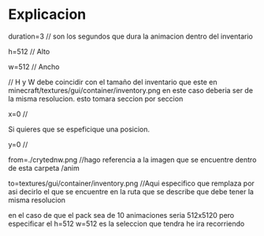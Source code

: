 # Explicacion
duration=3 // son los segundos que dura la animacion dentro del inventario

h=512 // Alto

w=512 // Ancho

// H y W debe coincidir con el tamaño del inventario que este en minecraft/textures/gui/container/inventory.png 
en este caso deberia ser de la misma resolucion. esto tomara seccion por seccion

x=0 // 

Si quieres que se espeficique una posicion.

y=0 //

from=./crytednw.png //hago referencia a la imagen que se encuentre dentro de esta carpeta /anim

to=textures/gui/container/inventory.png 
//Aqui especifico que remplaza por asi decirlo el que se encuentre en la ruta que se describe
que debe tener la misma resolucion

en el caso de que el pack sea de 10 animaciones seria 512x5120 
pero especificar el h=512 w=512 es la seleccion que tendra he ira recorriendo
